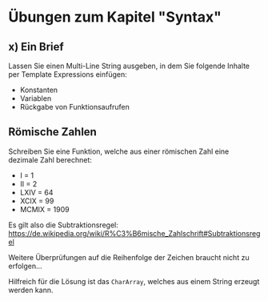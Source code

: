 # Übungen zum Kapitel "Syntax"

## x) Ein Brief

Lassen Sie einen Multi-Line String ausgeben, in dem Sie folgende Inhalte per Template Expressions einfügen:

* Konstanten
* Variablen
* Rückgabe von Funktionsaufrufen

## Römische Zahlen

Schreiben Sie eine Funktion, welche aus einer römischen Zahl eine dezimale Zahl berechnet:

* I = 1
* II = 2
* LXIV = 64
* XCIX = 99
* MCMIX = 1909

Es gilt also die Subtraktionsregel: https://de.wikipedia.org/wiki/R%C3%B6mische_Zahlschrift#Subtraktionsregel

Weitere Überprüfungen auf die Reihenfolge der Zeichen braucht nicht zu erfolgen...

Hilfreich für die Lösung ist das `CharArray`, welches aus einem String erzeugt werden kann.

